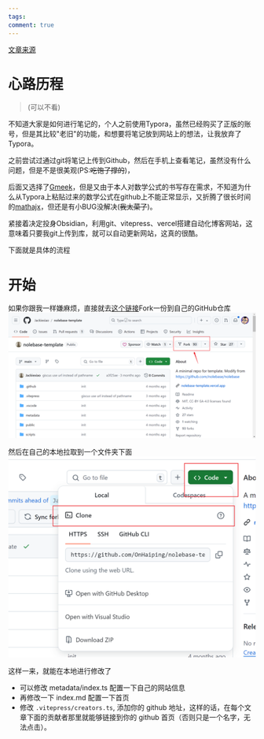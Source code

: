 ```yaml
---
tags: 
comment: true
---
```

[文章来源](https://juejin.cn/post/7301193497247727652)

# 心路历程

>(可以不看)

不知道大家是如何进行笔记的，个人之前使用Typora，虽然已经购买了正版的账号，但是其比较"老旧"的功能，和想要将笔记放到网站上的想法，让我放弃了Typora。

之前尝试过通过git将笔记上传到Github，然后在手机上查看笔记，虽然没有什么问题，但是不是很美观(PS:~~吃饱了撑的~~)，

后面又选择了[Gmeek](https://meekdai.com/Gmeek.html)，但是又由于本人对数学公式的书写存在需求，不知道为什么从Typora上粘贴过来的数学公式在github上不能正常显示，又折腾了很长时间的[mathajx](https://www.mathjax.org/)，但还是有小BUG没解决(~~我太菜了~~)。

紧接着决定投身Obsidian，利用git、vitepress、vercel搭建自动化博客网站，这意味着只要我git上传到库，就可以自动更新网站，这真的很酷。

下面就是具体的流程

# 开始

如果你跟我一样嫌麻烦，直接就去[这个链接](https://github.com/Jackiexiao/nolebase-template)Fork一份到自己的GitHub仓库
![|750](imgs/Pasted%20image%2020240913184657.png)

然后在自己的本地拉取到一个文件夹下面
![|475](imgs/Pasted%20image%2020240913185447.png)

这样一来，就能在本地进行修改了
- 可以修改 metadata/index.ts 配置一下自己的网站信息
- 再修改一下 index.md 配置一下首页
- 修改 `.vitepress/creators.ts`, 添加你的 github 地址，这样的话，在每个文章下面的贡献者那里就能够链接到你的 github 首页（否则只是一个名字，无法点击）。

